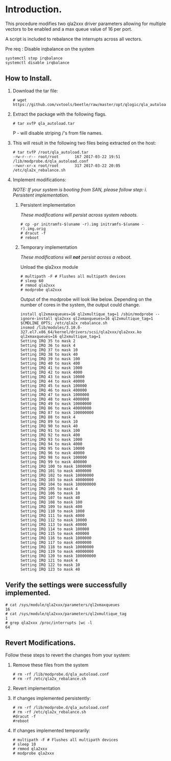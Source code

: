 # Introduction.
This procedure modifies two qla2xxx driver parameters allowing for multiple vectors to be enabled and a max queue value of 16 per port.

A script is included to rebalance the interrupts across all vectors.

Pre req : Disable irqbalance on the system

```
systemctl stop irqbalance
systemctl disable irqbalance
```

## How to Install. 

1. Download the tar file:
   ```
   # wget https://github.com/vxtools/beetle/raw/master/opt/qlogic/qla_autoload.tar
   ```

2. Extract the package with the following flags.

   ```
   # tar xvfP qla_autoload.tar 
   ```

   P - will disable striping /'s from file names.  

3. This will result in the following two files being extracted on the host:

   ```
   # tar tvfP /root/qla_autoload.tar
   -rw-r--r-- root/root       167 2017-03-22 19:51 /lib/modprobe.d/qla_autoload.conf
   -rwxr-xr-x root/root       317 2017-03-22 20:05 /etc/qla2x_rebalance.sh
   ```

4. Implement modifications: 

   *NOTE:  If your system is booting from SAN, please follow step: i. Persistent implementation.* 
   
   1. Persistent implementation
   
      *These modifications will persist across system reboots.*

      ```
      # cp -pr initramfs-$(uname -r).img initramfs-$(uname -r).img.orig
      # dracut -f
      # reboot
      ```
   
   1. Temporary implementation
   
      *These modifications will **not** persist across a reboot.*

      Unload the qla2xxx module

      ```
      # multipath -F # Flushes all multipath devices
      # sleep 60 
      # rmmod qla2xxx
      # modprobe qla2xxx
      ```

      Output of the modprobe will look like below. Depending on the number of cores in the system, the output could change.

      ```
      install ql2xmaxqueues=16 ql2xmultique_tag=1 /sbin/modprobe --ignore-install qla2xxx ql2xmaxqueues=16 ql2xmultique_tag=1 $CMDLINE_OPTS; /etc/qla2x_rebalance.sh
      insmod /lib/modules/3.10.0-327.el7.x86_64/kernel/drivers/scsi/qla2xxx/qla2xxx.ko ql2xmaxqueues=16 ql2xmultique_tag=1
      Setting IRQ 35 to mask 2
      Setting IRQ 36 to mask 4
      Setting IRQ 37 to mask 10
      Setting IRQ 38 to mask 40
      Setting IRQ 39 to mask 100
      Setting IRQ 40 to mask 400
      Setting IRQ 41 to mask 1000
      Setting IRQ 42 to mask 4000
      Setting IRQ 43 to mask 10000
      Setting IRQ 44 to mask 40000
      Setting IRQ 45 to mask 100000
      Setting IRQ 46 to mask 400000
      Setting IRQ 47 to mask 1000000
      Setting IRQ 48 to mask 4000000
      Setting IRQ 49 to mask 10000000
      Setting IRQ 86 to mask 40000000
      Setting IRQ 87 to mask 100000000
      Setting IRQ 88 to mask 4
      Setting IRQ 89 to mask 10
      Setting IRQ 90 to mask 40
      Setting IRQ 91 to mask 100
      Setting IRQ 92 to mask 400
      Setting IRQ 93 to mask 1000
      Setting IRQ 94 to mask 4000
      Setting IRQ 95 to mask 10000
      Setting IRQ 96 to mask 40000
      Setting IRQ 98 to mask 100000
      Setting IRQ 99 to mask 400000
      Setting IRQ 100 to mask 1000000
      Setting IRQ 101 to mask 4000000
      Setting IRQ 102 to mask 10000000
      Setting IRQ 103 to mask 40000000
      Setting IRQ 104 to mask 100000000
      Setting IRQ 105 to mask 4
      Setting IRQ 106 to mask 10
      Setting IRQ 107 to mask 40
      Setting IRQ 108 to mask 100
      Setting IRQ 109 to mask 400
      Setting IRQ 110 to mask 1000
      Setting IRQ 111 to mask 4000
      Setting IRQ 112 to mask 10000
      Setting IRQ 113 to mask 40000
      Setting IRQ 114 to mask 100000
      Setting IRQ 115 to mask 400000
      Setting IRQ 116 to mask 1000000
      Setting IRQ 117 to mask 4000000
      Setting IRQ 118 to mask 10000000
      Setting IRQ 119 to mask 40000000
      Setting IRQ 120 to mask 100000000
      Setting IRQ 121 to mask 4
      Setting IRQ 122 to mask 10
      Setting IRQ 123 to mask 40
      ```

## Verify the settings were successfully implemented.
```
# cat /sys/module/qla2xxx/parameters/ql2xmaxqueues
16
# cat /sys/module/qla2xxx/parameters/ql2xmultique_tag
1
# grep qla2xxx /proc/interrupts |wc -l
64
```

## Revert Modifications.

Follow these steps to revert the changes from your system:

1. Remove these files from the system
   ```
   # rm -rf /lib/modprobe.d/qla_autoload.conf
   # rm -rf /etc/qla2x_rebalance.sh
   ```

2. Revert implementation

  1. If changes implemented persistently:
     ```
     # rm -rf /lib/modprobe.d/qla_autoload.conf
     # rm -rf /etc/qla2x_rebalance.sh 
     #dracut -f 
     #reboot 
     ```
  
  1. If changes implemented temporarily:

     ```
     # multipath -F # Flushes all multipath devices
     # sleep 10 
     # rmmod qla2xxx
     # modprobe qla2xxx
     ```
